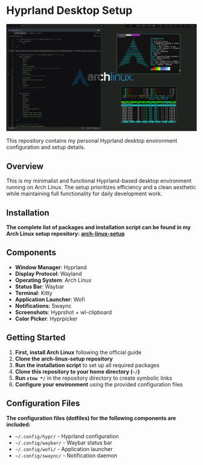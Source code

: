 # Hyprland Desktop Setup

![My Wayland Desktop Setup](/images/configs.png)

This repository contains my personal Hyprland desktop environment configuration and setup details.

## Overview

This is my minimalist and functional Hyprland-based desktop environment running on Arch Linux. The setup prioritizes efficiency and a clean aesthetic while maintaining full functionality for daily development work.

## Installation

**The complete list of packages and installation script can be found in my Arch Linux setup repository:**
**[arch-linux-setup](https://github.com/max8989/arch-linux-setup)**

## Components

- **Window Manager**: Hyprland
- **Display Protocol**: Wayland
- **Operating System**: Arch Linux
- **Status Bar**: Waybar
- **Terminal**: Kitty
- **Application Launcher**: Wofi
- **Notifications**: Swaync
- **Screenshots**: Hyprshot + wl-clipboard
- **Color Picker**: Hyprpicker

## Getting Started

1. **First, install Arch Linux** following the official guide
2. **Clone the arch-linux-setup repository**
3. **Run the installation script** to set up all required packages
4. **Clone this repository to your home directory (`~/`)**
5. **Run `stow */`** in the repository directory to create symbolic links
6. **Configure your environment** using the provided configuration files

## Configuration Files

**The configuration files (dotfiles) for the following components are included:**

- `~/.config/hypr/` - Hyprland configuration
- `~/.config/waybar/` - Waybar status bar
- `~/.config/wofi/` - Application launcher
- `~/.config/swaync/` - Notification daemon
